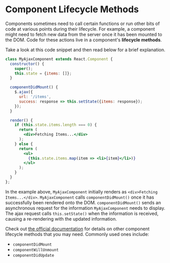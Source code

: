 # Component Lifecycle Methods

Components sometimes need to call certain functions or run other bits of code at
various points during their lifecycle. For example, a component might need to
fetch new data from the server once it has been mounted to the DOM. Code for
these actions live in a component's **lifecycle methods**.

Take a look at this code snippet and then read below for a brief explanation.

```jsx
class MyAjaxComponent extends React.Component {
  constructor() {
    super();
    this.state = {items: []};
  }

  componentDidMount() {
    $.ajax({
      url: '/items',
      success: response => this.setState({items: response});
    });
  }

  render() {
    if (this.state.items.length === 0) {
      return (
        <div>Fetching Items...</div>
      );
    } else {
      return (
        <ul>
          {this.state.items.map(item => <li>{item}</li>)}
        </ul>
      );
    }
  }
};
```

In the example above, `MyAjaxComponent` initially renders as `<div>Fetching
Items...</div>`. `MyAjaxComponent` calls `componentDidMount()` once it has
successfully been rendered onto the DOM. `componentDidMount()` sends an
asynchronous request for the information `MyAjaxComponent` needs to display. The
ajax request calls `this.setState()` when the information is received, causing a
re-rendering with the updated information.

Check out [the official documentation][lifecycle-methods] for details on other
component lifecycle methods that you may need. Commonly used ones include:

- `componentDidMount`
- `componentWillUnmount`
- `componentDidUpdate`

[lifecycle-methods]: https://reactjs.org/docs/state-and-lifecycle.html
